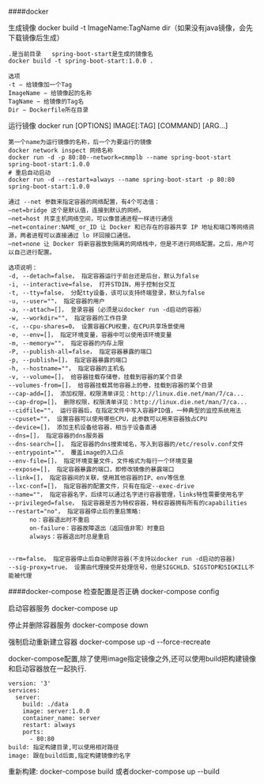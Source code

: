 
####docker

生成镜像 docker build  -t ImageName:TagName dir（如果没有java镜像，会先下载镜像后生成）
   
````
.是当前目录   spring-boot-start是生成的镜像名
docker build -t spring-boot-start:1.0.0 .  

选项
-t − 给镜像加一个Tag
ImageName − 给镜像起的名称
TagName − 给镜像的Tag名
Dir − Dockerfile所在目录
````
运行镜像 docker run [OPTIONS] IMAGE[:TAG] [COMMAND] [ARG...]
````
第一个name为运行镜像的名称，后一个为要运行的镜像
docker network inspect 网络名称
docker run -d -p 80:80--network=cmmplb --name spring-boot-start spring-boot-start:1.0.0 
# 重启自动启动 
docker run -d --restart=always --name spring-boot-start -p 80:80 spring-boot-start:1.0.0  

通过 --net 参数来指定容器的网络配置，有4个可选值：
–net=bridge 这个是默认值，连接到默认的网桥。
–net=host 共享主机网络空间，可以像普通进程一样进行通信
–net=container:NAME_or_ID 让 Docker 和已存在的容器共享 IP 地址和端口等网络资源，两者进程可以直接通过 lo 环回接口通信。
–net=none 让 Docker 将新容器放到隔离的网络栈中，但是不进行网络配置。之后，用户可以自己进行配置。

选项说明：
-d, --detach=false， 指定容器运行于前台还是后台，默认为false
-i, --interactive=false， 打开STDIN，用于控制台交互
-t, --tty=false， 分配tty设备，该可以支持终端登录，默认为false
-u, --user=""， 指定容器的用户
-a, --attach=[]， 登录容器（必须是以docker run -d启动的容器）
-w, --workdir=""， 指定容器的工作目录
-c, --cpu-shares=0， 设置容器CPU权重，在CPU共享场景使用
-e, --env=[]， 指定环境变量，容器中可以使用该环境变量
-m, --memory=""， 指定容器的内存上限
-P, --publish-all=false， 指定容器暴露的端口
-p, --publish=[]， 指定容器暴露的端口
-h, --hostname=""， 指定容器的主机名
-v, --volume=[]， 给容器挂载存储卷，挂载到容器的某个目录
--volumes-from=[]， 给容器挂载其他容器上的卷，挂载到容器的某个目录
--cap-add=[]， 添加权限，权限清单详见：http://linux.die.net/man/7/ca...
--cap-drop=[]， 删除权限，权限清单详见：http://linux.die.net/man/7/ca...
--cidfile=""， 运行容器后，在指定文件中写入容器PID值，一种典型的监控系统用法
--cpuset=""， 设置容器可以使用哪些CPU，此参数可以用来容器独占CPU
--device=[]， 添加主机设备给容器，相当于设备直通
--dns=[]， 指定容器的dns服务器
--dns-search=[]， 指定容器的dns搜索域名，写入到容器的/etc/resolv.conf文件
--entrypoint=""， 覆盖image的入口点
--env-file=[]， 指定环境变量文件，文件格式为每行一个环境变量
--expose=[]， 指定容器暴露的端口，即修改镜像的暴露端口
--link=[]， 指定容器间的关联，使用其他容器的IP、env等信息
--lxc-conf=[]， 指定容器的配置文件，只有在指定--exec-drive
--name=""， 指定容器名字，后续可以通过名字进行容器管理，links特性需要使用名字
--privileged=false， 指定容器是否为特权容器，特权容器拥有所有的capabilities
--restart="no"， 指定容器停止后的重启策略:
      no：容器退出时不重启
      on-failure：容器故障退出（返回值非零）时重启
      always：容器退出时总是重启


--rm=false， 指定容器停止后自动删除容器(不支持以docker run -d启动的容器)
--sig-proxy=true， 设置由代理接受并处理信号，但是SIGCHLD、SIGSTOP和SIGKILL不能被代理
````

####docker-compose
检查配置是否正确
docker-compose config

启动容器服务
docker-compose up

停止并删除容器服务
docker-compose down

强制启动重新建立容器
docker-compose up -d --force-recreate

docker-compose配置,除了使用image指定镜像之外,还可以使用build把构建镜像和启动容器放在一起执行.

````
version: '3'
services:
  server:
    build: ./data
    image: server:1.0.0
    container_name: server
    restart: always
    ports:
      - 80:80
build: 指定构建目录,可以使用相对路径
image: 跟在build后面,指定构建镜像的名字
````

重新构建:
docker-compose build 或者docker-compose up --build